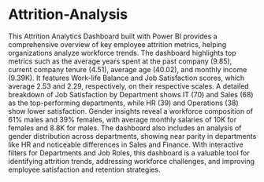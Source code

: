 # Attrition-Analysis
This Attrition Analytics Dashboard built with Power BI provides a comprehensive overview of key employee attrition metrics, helping organizations analyze workforce trends. The dashboard highlights top metrics such as the average years spent at the past company (9.85), current company tenure (4.51), average age (40.02), and monthly income (9.39K). It features Work-life Balance and Job Satisfaction scores, which average 2.53 and 2.29, respectively, on their respective scales. A detailed breakdown of Job Satisfaction by Department shows IT (70) and Sales (68) as the top-performing departments, while HR (39) and Operations (38) show lower satisfaction. Gender insights reveal a workforce composition of 61% males and 39% females, with average monthly salaries of 10K for females and 8.8K for males. The dashboard also includes an analysis of gender distribution across departments, showing near parity in departments like HR and noticeable differences in Sales and Finance. With interactive filters for Departments and Job Roles, this dashboard is a valuable tool for identifying attrition trends, addressing workforce challenges, and improving employee satisfaction and retention strategies.
